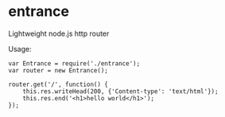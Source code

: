 entrance
========

Lightweight node.js http router

Usage:

	var Entrance = require('./entrance');
	var router = new Entrance();

	router.get('/', function() {
		this.res.writeHead(200, {'Content-type': 'text/html'});
		this.res.end('<h1>hello world</h1>');
	});
